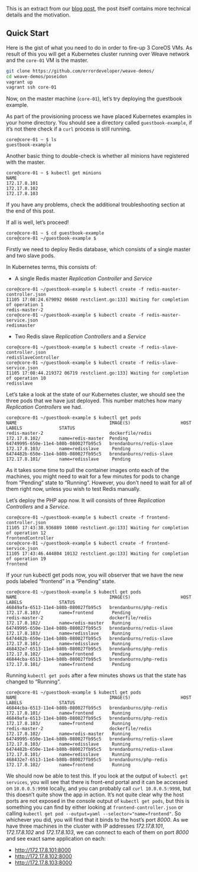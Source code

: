 This is an extract from our [blog post](http://weaveblog.com/2014/11/11/weave-for-kubernetes/), the post itself contains more technical details and the motivation.

## Quick Start

Here is the gist of what you need to do in order to fire-up 3 CoreOS VMs. As result of this you will get a Kubernetes cluster running over Weave network and the `core-01` VM is the master.

```Bash
git clone https://github.com/errordeveloper/weave-demos/
cd weave-demos/poseidon
vagrant up
vagrant ssh core-01
```

Now, on the master machine (`core-01`), let’s try deploying the guestbook example.

As part of the provisioning process we have placed Kubernetes examples in your home directory. You should see a directory called `guestbook-example`, if it’s not there check if a `curl` process is still running.

```
core@core-01 ~ $ ls
guestbook-example
```

Another basic thing to double-check is whether all minions have registered with the master.

```
core@core-01 ~ $ kubectl get minions
NAME
172.17.8.101
172.17.8.102
172.17.8.103
```

If you have any problems, check the additional troubleshooting section at the end of this post.

If all is well, let’s proceed!

```
core@core-01 ~ $ cd guestbook-example
core@core-01 ~/guestbook-example $
```

Firstly we need to deploy Redis database, which consists of a single master and two slave pods.

In Kubernetes terms, this consists of:

  - A single Redis master _Replication Controller_ and _Service_

```
core@core-01 ~/guestbook-example $ kubectl create -f redis-master-controller.json
I1105 17:08:24.679092 06680 restclient.go:133] Waiting for completion of operation 1
redis-master-2
core@core-01 ~/guestbook-example $ kubectl create -f redis-master-service.json
redismaster
```

  - Two Redis slave _Replication Controllers_ and a _Service_

```
core@core-01 ~/guestbook-example $ kubectl create -f redis-slave-controller.json
redisSlaveController
core@core-01 ~/guestbook-example $ kubectl create -f redis-slave-service.json
I1105 17:08:44.219372 06719 restclient.go:133] Waiting for completion of operation 10
redisslave
```

Let’s take a look at the state of our Kubernetes cluster, we should see the three pods that we have just deployed. This number matches how many _Replication Controllers_ we had.

```
core@core-01 ~/guestbook-example $ kubectl get pods
NAME                                   IMAGE(S)                   HOST                LABELS              STATUS
redis-master-2                         dockerfile/redis           172.17.8.102/       name=redis-master  Pending
64749995-650e-11e4-b80b-080027fb95c5   brendanburns/redis-slave   172.17.8.103/       name=redisslave     Pending
6474482b-650e-11e4-b80b-080027fb95c5   brendanburns/redis-slave   172.17.8.101/       name=redisslave     Pending
```

As it takes some time to pull the container images onto each of the machines, you might need to wait for a few minutes for pods to change from “Pending” state to “Running”. However, you don’t need to wait for all of them right now, unless you wish to test Redis manually.

Let’s deploy the PHP app now. It will consists of three _Replication Controllers_ and a _Service_.

```
core@core-01 ~/guestbook-example $ kubectl create -f frontend-controller.json
I1105 17:43:38.936889 10080 restclient.go:133] Waiting for completion of operation 12
frontendController
core@core-01 ~/guestbook-example $ kubectl create -f frontend-service.json
I1105 17:43:46.444804 10132 restclient.go:133] Waiting for completion of operation 19
frontend
```

If your run kubectl get pods now, you will observer that we have the new pods labeled “frontend” in a “Pending” state.

```
core@core-01 ~/guestbook-example $ kubectl get pods
NAME                                   IMAGE(S)                   HOST                LABELS              STATUS
46849afa-6513-11e4-b80b-080027fb95c5   brendanburns/php-redis     172.17.8.103/       name=frontend       Pending
redis-master-2                         dockerfile/redis           172.17.8.102/       name=redis-master   Running
64749995-650e-11e4-b80b-080027fb95c5   brendanburns/redis-slave   172.17.8.103/       name=redisslave     Running
6474482b-650e-11e4-b80b-080027fb95c5   brendanburns/redis-slave   172.17.8.101/       name=redisslave     Running
468432e7-6513-11e4-b80b-080027fb95c5   brendanburns/php-redis     172.17.8.102/       name=frontend       Pending
46844cba-6513-11e4-b80b-080027fb95c5   brendanburns/php-redis     172.17.8.101/       name=frontend       Pending
```

Running `kubectl get pods` after a few minutes shows us that the state has changed to “Running”.

```
core@core-01 ~/guestbook-example $ kubectl get pods
NAME                                   IMAGE(S)                   HOST                LABELS              STATUS
46844cba-6513-11e4-b80b-080027fb95c5   brendanburns/php-redis     172.17.8.101/       name=frontend       Running
46849afa-6513-11e4-b80b-080027fb95c5   brendanburns/php-redis     172.17.8.103/       name=frontend       Running
redis-master-2                         dockerfile/redis           172.17.8.102/       name=redis-master   Running
64749995-650e-11e4-b80b-080027fb95c5   brendanburns/redis-slave   172.17.8.103/       name=redisslave     Running
6474482b-650e-11e4-b80b-080027fb95c5   brendanburns/redis-slave   172.17.8.101/       name=redisslave     Running
468432e7-6513-11e4-b80b-080027fb95c5   brendanburns/php-redis     172.17.8.102/       name=frontend       Running
```

We should now be able to test this. If you look at the output of `kubectl get services`, you will see that there is front-end portal and it can be accessed on `10.0.0.5:9998` locally, and you can probably call `curl 10.0.0.5:9998`, but this doesn’t quite show the app in action. It’s not quite clear why the host ports are not exposed in the console output of `kubectl get pods`, but this is something you can find by either looking at `frontend-controller.json` or calling `kubectl get pod --output=yaml --selector="name=frontend"`. So whichever you did, you will find that it binds to the host’s port _8000_. As we have three machines in the cluster with IP addresses _172.17.8.101_, _172.17.8.102_ and _172.17.8.103_, we can connect to each of them on port _8000_ and see exact same application on each:

  - http://172.17.8.101:8000
  - http://172.17.8.102:8000
  - http://172.17.8.103:8000

